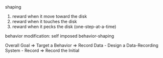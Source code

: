 
shaping
1. reward when it move toward the disk
2. reward when it touches the disk
3. reward when it pecks the disk    (one-step-at-a-time)

behavior modification: self imposed behavior-shaping 

Overall Goal
=> Target a Behavior
=> Record Data
    - Design a Data-Recording System
    - Record 
 => Record the Initial 

